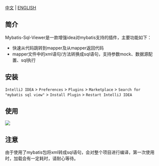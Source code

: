 [中文](README.md) |
[ENGLISH](README_EN.md)

## 简介

Mybatis-Sql-Viewer是一款增强idea对mybatis支持的插件，主要功能如下：<br/>
<ul>
<li>快速从代码跳转到mapper及从mapper返回代码</li>
<li>mapper文件中的xml语句/方法转换成sql语句，支持参数mock、数据源配置、sql执行</li>
</ul>

## 安装

`IntelliJ IDEA` > `Preferences` > `Plugins` > `Marketplace` > `Search for "mybatis sql view"` > `Install Plugin` > `Restart IntelliJ IDEA`

## 使用

![](https://linyimin-picture.oss-cn-hangzhou.aliyuncs.com/how-to-use.gif)
## 注意

由于使用了mybatis包将xml转成sql语句，会对整个项目进行编译，第一次使用时，加载会有一定耗时，请耐心等待。
